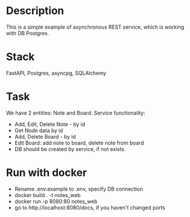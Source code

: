 # Description
This is a simple example of asynchronous REST service, which is working with DB Postgres.

# Stack 
FastAPI, Postgres, asyncpg, SQLAlchemy

# Task
We have 2 entities: Note and Board. Service functionality:
- Add, Edit, Delete Note - by id
- Get Node data by id
- Add, Delete Board - by id
- Edit Board: add note to board, delete note from board 
- DB should be created by service, if not exists.

# Run with docker
- Rename .env.example to .env, specify DB connection
- docker build . -t notes_web
- docker run -p 8080:80 notes_web
- go to http://localhost:8080/docs, if you haven't changed ports